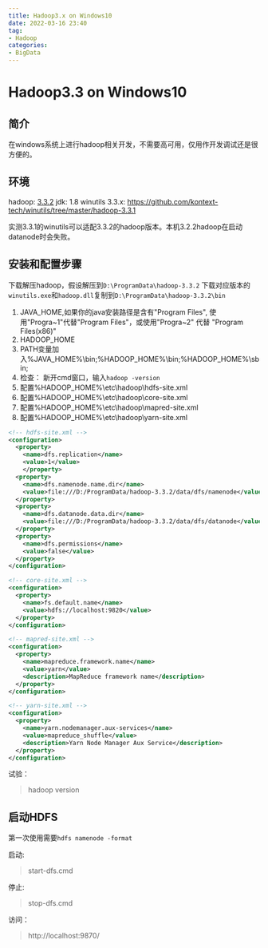```yaml
---
title: Hadoop3.x on Windows10
date: 2022-03-16 23:40
tag: 
- Hadoop
categories:
- BigData
---
```

# Hadoop3.3 on Windows10

## 简介

在windows系统上进行hadoop相关开发，不需要高可用，仅用作开发调试还是很方便的。

## 环境
hadoop: [3.3.2](https://www.apache.org/dyn/closer.cgi/hadoop/common/hadoop-3.2.2/hadoop-3.2.2.tar.gz)
jdk: 1.8
winutils 3.3.x: https://github.com/kontext-tech/winutils/tree/master/hadoop-3.3.1

实测3.3.1的winutils可以适配3.3.2的hadoop版本。本机3.2.2hadoop在启动datanode时会失败。

## 安装和配置步骤

下载解压hadoop，假设解压到`D:\ProgramData\hadoop-3.3.2`
下载对应版本的`winutils.exe`和`hadoop.dll`复制到`D:\ProgramData\hadoop-3.3.2\bin`


1. JAVA_HOME,如果你的java安装路径是含有"Program Files", 使用"Progra~1"代替"Program Files"，或使用"Progra~2" 代替 "Program Files(x86)"
2. HADOOP_HOME
3. PATH变量加入%JAVA_HOME%\bin;%HADOOP_HOME%\bin;%HADOOP_HOME%\sbin;
4. 检查： 新开cmd窗口，输入`hadoop -version`
5. 配置%HADOOP_HOME%\etc\hadoop\hdfs-site.xml
6. 配置%HADOOP_HOME%\etc\hadoop\core-site.xml
7. 配置%HADOOP_HOME%\etc\hadoop\mapred-site.xml
8. 配置%HADOOP_HOME%\etc\hadoop\yarn-site.xml
```xml
<!-- hdfs-site.xml -->
<configuration>
  <property>
    <name>dfs.replication</name>
    <value>1</value>
    </property>
  <property>
    <name>dfs.namenode.name.dir</name>
    <value>file:///D:/ProgramData/hadoop-3.3.2/data/dfs/namenode</value>
  </property>
  <property>
    <name>dfs.datanode.data.dir</name>
    <value>file:///D:/ProgramData/hadoop-3.3.2/data/dfs/datanode</value>
  </property>
  <property>
    <name>dfs.permissions</name>
    <value>false</value>
  </property>
</configuration>
```
```xml
<!-- core-site.xml -->
<configuration>
  <property>
    <name>fs.default.name</name>
    <value>hdfs://localhost:9820</value>
  </property>
</configuration>
```
```xml
<!-- mapred-site.xml -->
<configuration>
  <property>
    <name>mapreduce.framework.name</name>
    <value>yarn</value>
    <description>MapReduce framework name</description>
  </property>
</configuration>
```
```xml
<!-- yarn-site.xml -->
<configuration>
  <property>
    <name>yarn.nodemanager.aux-services</name>
    <value>mapreduce_shuffle</value>
    <description>Yarn Node Manager Aux Service</description>
  </property>
</configuration>
```

试验：
>hadoop version

## 启动HDFS

第一次使用需要`hdfs namenode -format`

启动:
>start-dfs.cmd

停止:
>stop-dfs.cmd

访问：
>http://localhost:9870/